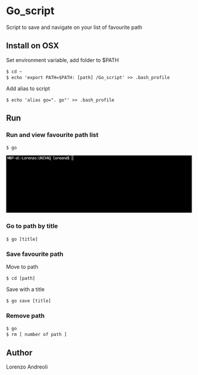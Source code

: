 # Go_script
Script to save and navigate on your list of favourite path

## Install on OSX
Set environment variable, add folder to $PATH
```
$ cd ~
$ echo 'export PATH=$PATH: [path] /Go_script' >> .bash_profile
```
Add alias to script
```
$ echo 'alias go=". go"' >> .bash_profile
```
## Run

### Run and view favourite path list
```
$ go
```
![](https://github.com/loreand95/Go_script/blob/master/images/go.gif)

### Go to path by title
```
$ go [title]
```

### Save favourite path
Move to path
```
$ cd [path]
```
Save with a title
```
$ go save [title]
```

### Remove path
```
$ go
$ rm [ number of path ]
```

## Author
Lorenzo Andreoli
